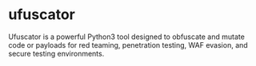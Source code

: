 # ufuscator
Ufuscator is a powerful Python3 tool designed to obfuscate and mutate code or payloads for red teaming, penetration testing, WAF evasion, and secure testing environments.
